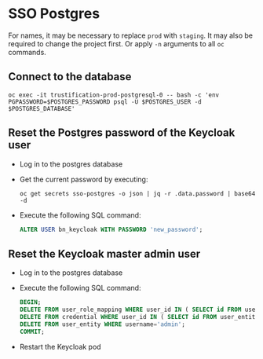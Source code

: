 # SSO Postgres

For names, it may be necessary to replace `prod` with `staging`. It may also be required to change the project
first. Or apply `-n` arguments to all `oc` commands.

## Connect to the database

```shell
oc exec -it trustification-prod-postgresql-0 -- bash -c 'env PGPASSWORD=$POSTGRES_PASSWORD psql -U $POSTGRES_USER -d $POSTGRES_DATABASE'
```

## Reset the Postgres password of the Keycloak user

* Log in to the postgres database
* Get the current password by executing:
  
  ```shell
  oc get secrets sso-postgres -o json | jq -r .data.password | base64 -d
  ```

* Execute the following SQL command:
  
  ```sql
  ALTER USER bn_keycloak WITH PASSWORD 'new_password';
  ```

## Reset the Keycloak master admin user

* Log in to the postgres database
* Execute the following SQL command:
  
  ```sql
  BEGIN;
  DELETE FROM user_role_mapping WHERE user_id IN ( SELECT id FROM user_entity WHERE username='admin' );
  DELETE FROM credential WHERE user_id IN ( SELECT id FROM user_entity WHERE username='admin' );
  DELETE FROM user_entity WHERE username='admin';
  COMMIT;
  ```

* Restart the Keycloak pod
